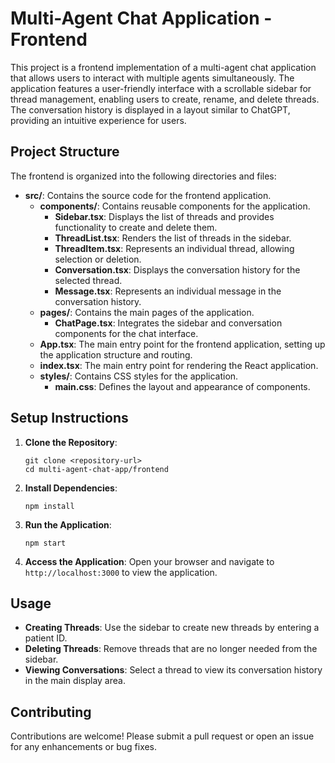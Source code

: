 # Multi-Agent Chat Application - Frontend

This project is a frontend implementation of a multi-agent chat application that allows users to interact with multiple agents simultaneously. The application features a user-friendly interface with a scrollable sidebar for thread management, enabling users to create, rename, and delete threads. The conversation history is displayed in a layout similar to ChatGPT, providing an intuitive experience for users.

## Project Structure

The frontend is organized into the following directories and files:

- **src/**: Contains the source code for the frontend application.
  - **components/**: Contains reusable components for the application.
    - **Sidebar.tsx**: Displays the list of threads and provides functionality to create and delete them.
    - **ThreadList.tsx**: Renders the list of threads in the sidebar.
    - **ThreadItem.tsx**: Represents an individual thread, allowing selection or deletion.
    - **Conversation.tsx**: Displays the conversation history for the selected thread.
    - **Message.tsx**: Represents an individual message in the conversation history.
  - **pages/**: Contains the main pages of the application.
    - **ChatPage.tsx**: Integrates the sidebar and conversation components for the chat interface.
  - **App.tsx**: The main entry point for the frontend application, setting up the application structure and routing.
  - **index.tsx**: The main entry point for rendering the React application.
  - **styles/**: Contains CSS styles for the application.
    - **main.css**: Defines the layout and appearance of components.

## Setup Instructions

1. **Clone the Repository**: 
   ```
   git clone <repository-url>
   cd multi-agent-chat-app/frontend
   ```

2. **Install Dependencies**: 
   ```
   npm install
   ```

3. **Run the Application**: 
   ```
   npm start
   ```

4. **Access the Application**: Open your browser and navigate to `http://localhost:3000` to view the application.

## Usage

- **Creating Threads**: Use the sidebar to create new threads by entering a patient ID.
- **Deleting Threads**: Remove threads that are no longer needed from the sidebar.
- **Viewing Conversations**: Select a thread to view its conversation history in the main display area.

## Contributing

Contributions are welcome! Please submit a pull request or open an issue for any enhancements or bug fixes.
